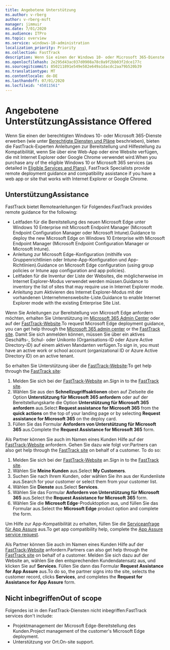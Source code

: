 ```yaml
---
title: Angebotene Unterstützung
ms.author: v-rberg
author: v-rberg-msft
manager: jimmuir
ms.date: 7/01/2020
ms.audience: ITPro
ms.topic: overview
ms.service: windows-10-administration
localization_priority: Priority
ms.collection: FastTrack
description: Wenn Sie einen der Windows 10- oder Microsoft 365-Dienste erwerben (wie unter "Berechtigte Diensten und Pläne" beschrieben), bieten die FastTrack-Experten Anleitungen zur Bereitstellung und Hilfestellung zu Kompatibilität, wenn Sie über eine Web-App oder eine Website verfügen, die mit Internet Explorer oder Google Chrome verwendet wird.
ms.openlocfilehash: 2e295d43ac037d0908a78c0a9f2bb03f2dce177c
ms.sourcegitcommit: 850211891e549e582e649a1dacdc2aa79b520b39
ms.translationtype: MT
ms.contentlocale: de-DE
ms.lasthandoff: 07/01/2020
ms.locfileid: "45011561"
---
```

# <a name="assistance-offered"></a><span data-ttu-id="f5284-103">Angebotene Unterstützung</span><span class="sxs-lookup"><span data-stu-id="f5284-103">Assistance Offered</span></span>

<span data-ttu-id="f5284-104">Wenn Sie einen der berechtigten Windows 10- oder Microsoft 365-Dienste erwerben (wie unter [Berechtigte Diensten und Pläne](M365-eligible-services-and-plans.md) beschrieben), bieten die FastTrack-Experten Anleitungen zur Bereitstellung und Hilfestellung zu Kompatibilität, wenn Sie über eine Web-App oder eine Website verfügen, die mit Internet Explorer oder Google Chrome verwendet wird.</span><span class="sxs-lookup"><span data-stu-id="f5284-104">When you purchase any of the eligible Windows 10 or Microsoft 365 services (as detailed in [Eligible Services and Plans](M365-eligible-services-and-plans.md)), FastTrack Specialists provide remote deployment guidance and compatibility assistance if you have a web app or site that works with Internet Explorer or Google Chrome.</span></span> 

## <a name="assistance"></a><span data-ttu-id="f5284-105">Unterstützung</span><span class="sxs-lookup"><span data-stu-id="f5284-105">Assistance</span></span>

<span data-ttu-id="f5284-106">FastTrack bietet Remoteanleitungen für Folgendes:</span><span class="sxs-lookup"><span data-stu-id="f5284-106">FastTrack provides remote guidance for the following:</span></span>
- <span data-ttu-id="f5284-107">Leitfaden für die Bereitstellung des neuen Microsoft Edge unter Windows 10 Enterprise mit Microsoft Endpoint Manager (Microsoft Endpoint Configuration Manager oder Microsoft Intune).</span><span class="sxs-lookup"><span data-stu-id="f5284-107">Guidance to deploy the new Microsoft Edge on Windows 10 Enterprise with Microsoft Endpoint Manager (Microsoft Endpoint Configuration Manager or Microsoft Intune).</span></span>
- <span data-ttu-id="f5284-108">Anleitung zur Microsoft Edge-Konfiguration (mithilfe von Gruppenrichtlinien oder Intune-App-Konfiguration und App-Richtlinien).</span><span class="sxs-lookup"><span data-stu-id="f5284-108">Guidance on Microsoft Edge configuration (using group policies or Intune app configuration and app policies).</span></span>
- <span data-ttu-id="f5284-109">Leitfaden für die Inventur der Liste der Websites, die möglicherweise im Internet Explorer-Modus verwendet werden müssen.</span><span class="sxs-lookup"><span data-stu-id="f5284-109">Guidance to inventory the list of sites that may require use in Internet Explorer mode.</span></span>
- <span data-ttu-id="f5284-110">Anleitung zum Aktivieren des Internet Explorer-Modus mit der vorhandenen Unternehmenswebsite-Liste.</span><span class="sxs-lookup"><span data-stu-id="f5284-110">Guidance to enable Internet Explorer mode with the existing Enterprise Site List.</span></span>

<span data-ttu-id="f5284-111">Wenn Sie Anleitungen zur Bereitstellung von Microsoft Edge anfordern möchten, erhalten Sie Unterstützung im [Microsoft 365 Admin Center](https://go.microsoft.com/fwlink/?linkid=2032704) oder auf der [FastTrack-Website](https://go.microsoft.com/fwlink/?linkid=780698).</span><span class="sxs-lookup"><span data-stu-id="f5284-111">To request Microsoft Edge deployment guidance, you can get help through the [Microsoft 365 admin center](https://go.microsoft.com/fwlink/?linkid=2032704) or the [FastTrack site](https://go.microsoft.com/fwlink/?linkid=780698).</span></span> <span data-ttu-id="f5284-112">Damit Sie sich anmelden können, müssen Sie über ein aktives Geschäfts-, Schul- oder Unikonto (Organisations-ID oder Azure Active Directory-ID) auf einem aktiven Mandanten verfügen.</span><span class="sxs-lookup"><span data-stu-id="f5284-112">To sign in, you must have an active work or school account (organizational ID or Azure Active Directory ID) on an active tenant.</span></span> 

<span data-ttu-id="f5284-113">So erhalten Sie Unterstützung über die [FastTrack-Website](https://go.microsoft.com/fwlink/?linkid=780698):</span><span class="sxs-lookup"><span data-stu-id="f5284-113">To get help through the [FastTrack site](https://go.microsoft.com/fwlink/?linkid=780698):</span></span> 
1.    <span data-ttu-id="f5284-114">Melden Sie sich bei der [FastTrack-Website](https://go.microsoft.com/fwlink/?linkid=780698) an.</span><span class="sxs-lookup"><span data-stu-id="f5284-114">Sign in to the [FastTrack site](https://go.microsoft.com/fwlink/?linkid=780698).</span></span> 
2.    <span data-ttu-id="f5284-115">Wählen Sie aus den **Schnellzugriffsaktionen** oben auf Zielseite die Option **Unterstützung für Microsoft 365 anfordern** oder auf der Bereitstellungskarte die Option **Unterstützung für Microsoft 365 anfordern** aus.</span><span class="sxs-lookup"><span data-stu-id="f5284-115">Select **Request assistance for Microsoft 365** from the **quick actions** on the top of your landing page or by selecting **Request assistance for Microsoft 365** on the deploy card.</span></span>
3.    <span data-ttu-id="f5284-116">Füllen Sie das Formular **Anfordern von Unterstützung für Microsoft 365** aus.</span><span class="sxs-lookup"><span data-stu-id="f5284-116">Complete the **Request Assistance for Microsoft 365** form.</span></span>
  
<span data-ttu-id="f5284-p102">Als Partner können Sie auch im Namen eines Kunden Hilfe auf der [FastTrack-Website](https://go.microsoft.com/fwlink/?linkid=780698) anfordern. Gehen Sie dazu wie folgt vor:</span><span class="sxs-lookup"><span data-stu-id="f5284-p102">Partners can also get help through the [FastTrack site](https://go.microsoft.com/fwlink/?linkid=780698) on behalf of a customer. To do so:</span></span>
1.    <span data-ttu-id="f5284-119">Melden Sie sich bei der [FastTrack-Website](https://go.microsoft.com/fwlink/?linkid=780698) an.</span><span class="sxs-lookup"><span data-stu-id="f5284-119">Sign in to the [FastTrack site](https://go.microsoft.com/fwlink/?linkid=780698).</span></span> 
2.    <span data-ttu-id="f5284-120">Wählen Sie **Meine Kunden** aus.</span><span class="sxs-lookup"><span data-stu-id="f5284-120">Select **My Customers**.</span></span>
3.    <span data-ttu-id="f5284-121">Suchen Sie nach Ihrem Kunden, oder wählen Sie ihn aus der Kundenliste aus.</span><span class="sxs-lookup"><span data-stu-id="f5284-121">Search for your customer or select them from your customer list.</span></span>
4.    <span data-ttu-id="f5284-122">Wählen Sie **Dienste** aus.</span><span class="sxs-lookup"><span data-stu-id="f5284-122">Select **Services**.</span></span>
5.    <span data-ttu-id="f5284-123">Wählen Sie das Formular **Anfordern von Unterstützung für Microsoft 365** aus.</span><span class="sxs-lookup"><span data-stu-id="f5284-123">Select the **Request Assistance for Microsoft 365** form.</span></span>
6.    <span data-ttu-id="f5284-124">Wählen Sie die **Microsoft Edge**-Produktoption aus, und füllen Sie das Formular aus.</span><span class="sxs-lookup"><span data-stu-id="f5284-124">Select the **Microsoft Edge** product option and complete the form.</span></span>
 
<span data-ttu-id="f5284-125">Um Hilfe zur App-Kompatibilität zu erhalten, füllen Sie die [Serviceanfrage für App Assure](https://go.microsoft.com/fwlink/?linkid=2022721) aus.</span><span class="sxs-lookup"><span data-stu-id="f5284-125">To get app compatibility help, complete the [App Assure service request](https://go.microsoft.com/fwlink/?linkid=2022721).</span></span>

<span data-ttu-id="f5284-126">Als Partner können Sie auch im Namen eines Kunden Hilfe auf der [FastTrack-Website](https://go.microsoft.com/fwlink/?linkid=780698) anfordern.</span><span class="sxs-lookup"><span data-stu-id="f5284-126">Partners can also get help through the [FastTrack site](https://go.microsoft.com/fwlink/?linkid=780698) on behalf of a customer.</span></span> <span data-ttu-id="f5284-127">Melden Sie sich dazu auf der Website an, wählen Sie den entsprechenden Kundendatensatz aus, und klicken Sie auf **Services**. Füllen Sie dann das Formular **Request Assistance for App Assure** aus.</span><span class="sxs-lookup"><span data-stu-id="f5284-127">To do so, the partner signs into the site, selects the customer record, clicks **Services**, and completes the **Request for Assistance for App Assure** form.</span></span>

## <a name="out-of-scope"></a><span data-ttu-id="f5284-128">Nicht inbegriffen</span><span class="sxs-lookup"><span data-stu-id="f5284-128">Out of scope</span></span>

<span data-ttu-id="f5284-129">Folgendes ist in den FastTrack-Diensten nicht inbegriffen:</span><span class="sxs-lookup"><span data-stu-id="f5284-129">FastTrack services don't include:</span></span>
- <span data-ttu-id="f5284-130">Projektmanagement der Microsoft Edge-Bereitstellung des Kunden.</span><span class="sxs-lookup"><span data-stu-id="f5284-130">Project management of the customer's Microsoft Edge deployment.</span></span>
- <span data-ttu-id="f5284-131">Unterstützung vor Ort.</span><span class="sxs-lookup"><span data-stu-id="f5284-131">On-site support.</span></span>

